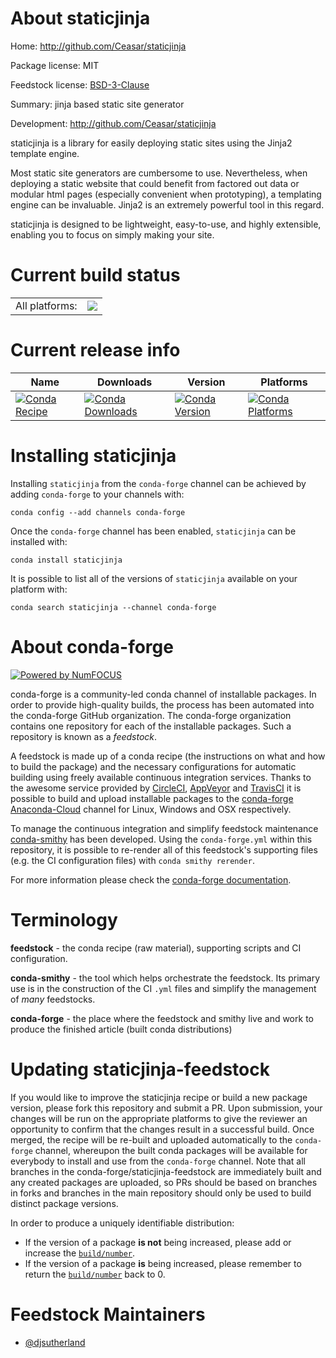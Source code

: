 About staticjinja
=================

Home: http://github.com/Ceasar/staticjinja

Package license: MIT

Feedstock license: [BSD-3-Clause](https://github.com/conda-forge/staticjinja-feedstock/blob/master/LICENSE.txt)

Summary: jinja based static site generator

Development: http://github.com/Ceasar/staticjinja

staticjinja is a library for easily deploying static sites using the Jinja2
template engine.

Most static site generators are cumbersome to use. Nevertheless, when
deploying a static website that could benefit from factored out data or
modular html pages (especially convenient when prototyping), a templating
engine can be invaluable. Jinja2 is an extremely powerful tool in this
regard.

staticjinja is designed to be lightweight, easy-to-use, and highly
extensible, enabling you to focus on simply making your site.


Current build status
====================


<table><tr><td>All platforms:</td>
    <td>
      <a href="https://dev.azure.com/conda-forge/feedstock-builds/_build/latest?definitionId=4346&branchName=master">
        <img src="https://dev.azure.com/conda-forge/feedstock-builds/_apis/build/status/staticjinja-feedstock?branchName=master">
      </a>
    </td>
  </tr>
</table>

Current release info
====================

| Name | Downloads | Version | Platforms |
| --- | --- | --- | --- |
| [![Conda Recipe](https://img.shields.io/badge/recipe-staticjinja-green.svg)](https://anaconda.org/conda-forge/staticjinja) | [![Conda Downloads](https://img.shields.io/conda/dn/conda-forge/staticjinja.svg)](https://anaconda.org/conda-forge/staticjinja) | [![Conda Version](https://img.shields.io/conda/vn/conda-forge/staticjinja.svg)](https://anaconda.org/conda-forge/staticjinja) | [![Conda Platforms](https://img.shields.io/conda/pn/conda-forge/staticjinja.svg)](https://anaconda.org/conda-forge/staticjinja) |

Installing staticjinja
======================

Installing `staticjinja` from the `conda-forge` channel can be achieved by adding `conda-forge` to your channels with:

```
conda config --add channels conda-forge
```

Once the `conda-forge` channel has been enabled, `staticjinja` can be installed with:

```
conda install staticjinja
```

It is possible to list all of the versions of `staticjinja` available on your platform with:

```
conda search staticjinja --channel conda-forge
```


About conda-forge
=================

[![Powered by NumFOCUS](https://img.shields.io/badge/powered%20by-NumFOCUS-orange.svg?style=flat&colorA=E1523D&colorB=007D8A)](http://numfocus.org)

conda-forge is a community-led conda channel of installable packages.
In order to provide high-quality builds, the process has been automated into the
conda-forge GitHub organization. The conda-forge organization contains one repository
for each of the installable packages. Such a repository is known as a *feedstock*.

A feedstock is made up of a conda recipe (the instructions on what and how to build
the package) and the necessary configurations for automatic building using freely
available continuous integration services. Thanks to the awesome service provided by
[CircleCI](https://circleci.com/), [AppVeyor](https://www.appveyor.com/)
and [TravisCI](https://travis-ci.com/) it is possible to build and upload installable
packages to the [conda-forge](https://anaconda.org/conda-forge)
[Anaconda-Cloud](https://anaconda.org/) channel for Linux, Windows and OSX respectively.

To manage the continuous integration and simplify feedstock maintenance
[conda-smithy](https://github.com/conda-forge/conda-smithy) has been developed.
Using the ``conda-forge.yml`` within this repository, it is possible to re-render all of
this feedstock's supporting files (e.g. the CI configuration files) with ``conda smithy rerender``.

For more information please check the [conda-forge documentation](https://conda-forge.org/docs/).

Terminology
===========

**feedstock** - the conda recipe (raw material), supporting scripts and CI configuration.

**conda-smithy** - the tool which helps orchestrate the feedstock.
                   Its primary use is in the construction of the CI ``.yml`` files
                   and simplify the management of *many* feedstocks.

**conda-forge** - the place where the feedstock and smithy live and work to
                  produce the finished article (built conda distributions)


Updating staticjinja-feedstock
==============================

If you would like to improve the staticjinja recipe or build a new
package version, please fork this repository and submit a PR. Upon submission,
your changes will be run on the appropriate platforms to give the reviewer an
opportunity to confirm that the changes result in a successful build. Once
merged, the recipe will be re-built and uploaded automatically to the
`conda-forge` channel, whereupon the built conda packages will be available for
everybody to install and use from the `conda-forge` channel.
Note that all branches in the conda-forge/staticjinja-feedstock are
immediately built and any created packages are uploaded, so PRs should be based
on branches in forks and branches in the main repository should only be used to
build distinct package versions.

In order to produce a uniquely identifiable distribution:
 * If the version of a package **is not** being increased, please add or increase
   the [``build/number``](https://conda.io/docs/user-guide/tasks/build-packages/define-metadata.html#build-number-and-string).
 * If the version of a package **is** being increased, please remember to return
   the [``build/number``](https://conda.io/docs/user-guide/tasks/build-packages/define-metadata.html#build-number-and-string)
   back to 0.

Feedstock Maintainers
=====================

* [@djsutherland](https://github.com/djsutherland/)

